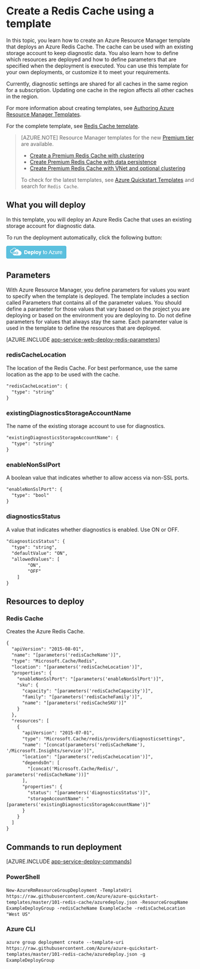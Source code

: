<properties 
	pageTitle="Provision a Redis Cache | Microsoft Azure" 
	description="Use Azure Resource Manager template to deploy an Azure Redis Cache." 
	services="app-service" 
	documentationCenter="" 
	authors="steved0x" 
	manager="douge" 
	editor=""/>

<tags 
	ms.service="cache" 
	ms.workload="web" 
	ms.tgt_pltfrm="cache-redis" 
	ms.devlang="na" 
	ms.topic="article" 
	ms.date="09/27/2016" 
	ms.author="sdanie"/>

# Create a Redis Cache using a template

In this topic, you learn how to create an Azure Resource Manager template that deploys an Azure Redis Cache. The cache can be used with an existing storage account to keep diagnostic data. You also learn how to define which resources are deployed and 
how to define parameters that are specified when the deployment is executed. You can use this template for your own deployments, or customize it to meet your requirements.

Currently, diagnostic settings are shared for all caches in the same region for a subscription. Updating one cache in the region affects all other caches in the region.

For more information about creating templates, see [Authoring Azure Resource Manager Templates](../resource-group-authoring-templates.md).

For the complete template, see [Redis Cache template](https://github.com/Azure/azure-quickstart-templates/blob/master/101-redis-cache/azuredeploy.json).

>[AZURE.NOTE] Resource Manager templates for the new [Premium tier](cache-premium-tier-intro.md) are available. 
>
>-    [Create a Premium Redis Cache with clustering](https://azure.microsoft.com/documentation/templates/201-redis-premium-cluster-diagnostics/)
>-    [Create Premium Redis Cache with data persistence](https://azure.microsoft.com/documentation/templates/201-redis-premium-persistence/)
>-    [Create Premium Redis Cache with VNet and optional clustering](https://azure.microsoft.com/documentation/templates/201-redis-premium-vnet-cluster-diagnostics/)
>
>To check for the latest templates, see [Azure Quickstart Templates](https://azure.microsoft.com/documentation/templates/) and search for `Redis Cache`.

## What you will deploy

In this template, you will deploy an Azure Redis Cache that uses an existing storage account for diagnostic data.

To run the deployment automatically, click the following button:

[![Deploy to Azure](./media/cache-redis-cache-arm-provision/deploybutton.png)](https://portal.azure.com/#create/Microsoft.Template/uri/https%3A%2F%2Fraw.githubusercontent.com%2FAzure%2Fazure-quickstart-templates%2Fmaster%2F101-redis-cache%2Fazuredeploy.json)

## Parameters

With Azure Resource Manager, you define parameters for values you want to specify when the template is deployed. The template includes a section called Parameters that contains all of the parameter values.
You should define a parameter for those values that vary based on the project you are deploying or based on the 
environment you are deploying to. Do not define parameters for values that always stay the same. Each parameter value is used in the template to define the resources that are deployed. 


[AZURE.INCLUDE [app-service-web-deploy-redis-parameters](../../includes/cache-deploy-parameters.md)]

### redisCacheLocation

The location of the Redis Cache. For best performance, use the same location as the app to be used with the cache.

    "redisCacheLocation": {
      "type": "string"
    }

### existingDiagnosticsStorageAccountName

The name of the existing storage account to use for diagnostics. 

    "existingDiagnosticsStorageAccountName": {
      "type": "string"
    }

### enableNonSslPort

A boolean value that indicates whether to allow access via non-SSL ports.

    "enableNonSslPort": {
      "type": "bool"
    }

### diagnosticsStatus

A value that indicates whether diagnostics is enabled. Use ON or OFF.

    "diagnosticsStatus": {
      "type": "string",
      "defaultValue": "ON",
      "allowedValues": [
            "ON",
            "OFF"
        ]
    }
    
## Resources to deploy

### Redis Cache

Creates the Azure Redis Cache.

    {
      "apiVersion": "2015-08-01",
      "name": "[parameters('redisCacheName')]",
      "type": "Microsoft.Cache/Redis",
      "location": "[parameters('redisCacheLocation')]",
      "properties": {
        "enableNonSslPort": "[parameters('enableNonSslPort')]",
        "sku": {
          "capacity": "[parameters('redisCacheCapacity')]",
          "family": "[parameters('redisCacheFamily')]",
          "name": "[parameters('redisCacheSKU')]"
        }
      },
      "resources": [
        {
          "apiVersion": "2015-07-01",
          "type": "Microsoft.Cache/redis/providers/diagnosticsettings",
          "name": "[concat(parameters('redisCacheName'), '/Microsoft.Insights/service')]",
          "location": "[parameters('redisCacheLocation')]",
          "dependsOn": [
            "[concat('Microsoft.Cache/Redis/', parameters('redisCacheName'))]"
          ],
          "properties": {
            "status": "[parameters('diagnosticsStatus')]",
            "storageAccountName": "[parameters('existingDiagnosticsStorageAccountName')]"
          }
        }
      ]
    }



## Commands to run deployment

[AZURE.INCLUDE [app-service-deploy-commands](../../includes/app-service-deploy-commands.md)] 

### PowerShell

    New-AzureRmResourceGroupDeployment -TemplateUri https://raw.githubusercontent.com/Azure/azure-quickstart-templates/master/101-redis-cache/azuredeploy.json -ResourceGroupName ExampleDeployGroup -redisCacheName ExampleCache -redisCacheLocation "West US"

### Azure CLI

    azure group deployment create --template-uri https://raw.githubusercontent.com/Azure/azure-quickstart-templates/master/101-redis-cache/azuredeploy.json -g ExampleDeployGroup


